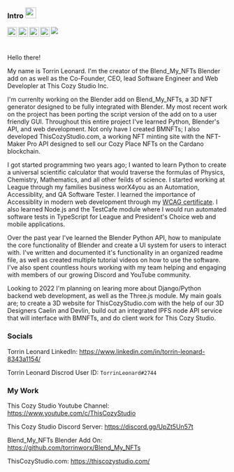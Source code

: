 ### Intro <img src="https://media.giphy.com/media/hvRJCLFzcasrR4ia7z/giphy.gif" width="25px">

<a href="https://discord.com/users/605010128521003008">
  <img align="left" alt="Abhishek's Discord" width="22px" src="https://raw.githubusercontent.com/peterthehan/peterthehan/master/assets/discord.svg" />
</a>
<a href="https://twitter.com/LeonardTorrin">
  <img align="left" alt="Abhishek Naidu | Twitter" width="22px" src="https://raw.githubusercontent.com/peterthehan/peterthehan/master/assets/twitter.svg" />
</a>
<a href="https://www.linkedin.com/in/torrin-leonard-8343a1154/">
  <img align="left" alt="Abhishek's LinkedIN" width="22px" src="https://raw.githubusercontent.com/peterthehan/peterthehan/master/assets/linkedin.svg" />
</a>
<a href="https://www.youtube.com/c/ThisCozyStudio">
  <img align="left" alt="Abhishek's Spotify" width="22px" src="https://raw.githubusercontent.com/peterthehan/peterthehan/master/assets/youtube.svg" />
</a>

![](https://visitor-badge.glitch.me/badge?page_id=torrinworx.torrinworx)

<br />

Hello there! 

My name is Torrin Leonard. I'm the creator of the Blend_My_NFTs Blender add on as well as the Co-Founder, CEO, lead Software Engineer and Web Developler at This Cozy Studio Inc. 

I'm currenlty working on the Blender add on Blend_My_NFTs, a 3D NFT generator designed to be fully integrated with Blender. My most recent work on the project has been porting the script version of the add on to a user friendly GUI. Throughout this entire project I've learned Python, Blender's API, and web development. Not only have I created BMNFTs; I also developed ThisCozyStudio.com, a working NFT minting site with the NFT-Maker Pro API designed to sell our Cozy Place NFTs on the Cardano blockchain.

I got started programming two years ago; I wanted to learn Python to create a universal scientific calculator that would traverse the formulas of Physics, Chemistry, Mathematics, and all other feilds of science. I started working at League through my families business worX4you as an Automation, Accessiblity, and QA Software Tester. I learned the importance of Accessiblity in modern web development through my [WCAG certificate](https://courses.edx.org/certificates/05d8dc2dc24e42238e616f83329ee2f0). I also learned Node.js and the TestCafe module where I would run automated software tests in TypeScript for League and President's Choice web and mobile applications. 

Over the past year I've learned the Blender Python API, how to manipulate the core functionality of Blender and create a UI system for users to interact with. I've written and documented it's functionality in an organized readme file, as well as created multiple tutorial videos on how to use the software. I've also spent countless hours working with my team helping and engaging with members of our growing Discord and YouTube community. 

Looking to 2022 I'm planning on learing more about Django/Python backend web development, as well as the Three.js module. My main goals are; to create a 3D website for ThisCozyStudio.com with the help of our 3D Designers Caelin and Devlin, build out an integrated IPFS node API service that will interface with BMNFTs, and do client work for This Cozy Studio.

### Socials
Torrin Leonard LinkedIn: https://www.linkedin.com/in/torrin-leonard-8343a1154/

Torrin Leonard Discrod User ID: ``TorrinLeonard#2744``

### My Work
This Cozy Studio Youtube Channel: https://www.youtube.com/c/ThisCozyStudio

This Cozy Studio Discord Server: https://discord.gg/UpZt5Un57t

Blend_My_NFTs Blender Add On: https://github.com/torrinworx/Blend_My_NFTs

ThisCozyStudio.com: https://thiscozystudio.com/


